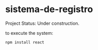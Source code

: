 <h1> sistema-de-registro </h1>

Project Status: Under construction.

to execute the system:

```npm install react```
